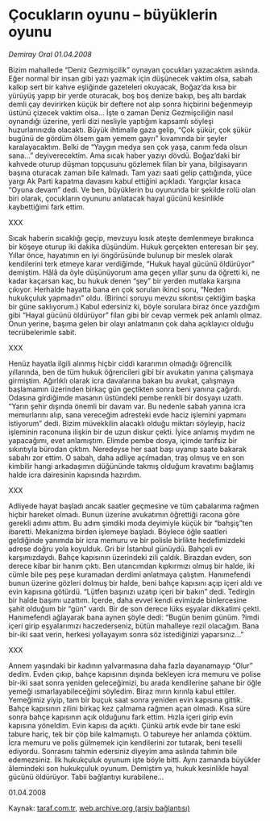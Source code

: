 # Çocukların oyunu – büyüklerin oyunu

*Demiray Oral 01.04.2008*

<div class="yazi">Bizim mahallede “Deniz Gezmişcilik” oynayan çocukları yazacaktım aslında. Eğer normal bir insan gibi yazı yazmak için düşünecek vaktim olsa, sabah kalkıp sert bir kahve eşliğinde gazeteleri okuyacak, Boğaz’da kısa bir yürüyüş yapıp bir yerde oturacak, boş boş denize bakıp, beş altı bardak demli çay devirirken küçük bir deftere not alıp sonra hiçbirini beğenmeyip üstünü çizecek vaktim olsa... İşte o zaman Deniz Gezmişciliğin nasıl oynandığı üzerine, yerli dizi nesliyle yaptığım kapsamlı söyleşi huzurlarınızda olacaktı.
Büyük ihtimalle gaza gelip, “Çok şükür, çok şükür bugünü de gördüm ölsem gam yemem gayrı” kıvamında bir şeyler karalayacaktım. Belki de “Yaygın medya sen çok yaşa, canım feda olsun sana...” deyiverecektim.
Ama sıcak haber yazıyı dövdü. Boğaz’daki bir kahvede oturup düşman topçusunu gözlemek filan bir yana, bilgisayarın başına oturacak zaman bile kalmadı. Tam yazı saati gelip çattığında, yüce yargı Ak Parti kapatma davasını kabul ettiğini açıkladı. Yargıçlar kısaca “Oyuna devam” dedi. Ve ben, büyüklerin bu oyununda bir şekilde rolü olan biri olarak, çocukların oyununu anlatacak hayal gücünü kesinlikle kaybettiğimi fark ettim.

XXX

Sıcak haberin sıcaklığı geçip, mevzuyu kısık ateşte demlenmeye bırakınca bir köşeye oturup iki dakika düşündüm. Hukuk gerçekten enteresan bir şey. Yıllar önce, hayatımın en iyi öngörüsünde bulunup bir meslek olarak kendilerini terk etmeye karar verdiğimde, “Hukuk hayal gücünü öldürüyor” demiştim. Hâlâ da öyle düşünüyorum ama geçen yıllar şunu da öğretti ki, ne kadar kaçarsan kaç, bu hukuk denen “şey” bir yerden mutlaka karşına çıkıyor.
Herhalde hayatta bana en çok sorulan ikinci soru, “Neden hukukçuluk yapmadın” oldu. (Birinci soruyu mevzu sıkıntısı çektiğim başka bir güne saklıyorum.) Kabul edersiniz ki, böyle sorulara biraz önce yazdığım gibi “Hayal gücünü öldürüyor” filan gibi bir cevap vermek pek anlamlı olmaz. Onun yerine, başıma gelen bir olayı anlatmanın çok daha açıklayıcı olduğu tecrübelerimle sabit. 

XXX

Henüz hayatla ilgili alınmış hiçbir ciddi kararımın olmadığı öğrencilik yıllarında, ben de tüm hukuk öğrencileri gibi bir avukatın yanına çalışmaya girmiştim. Ağırlıklı olarak icra davalarına bakan bu avukat, çalışmaya başlamamın üzerinden birkaç gün geçtikten sonra beni yanına çağırdı. Odasına girdiğimde masanın üstündeki pembe renkli bir dosyayı uzattı.
“Yarın şehir dışında önemli bir davam var. Bu nedenle sabah yanına icra memurlarını alıp, sana vereceğim adresteki evde haciz işlemini yapmanı istiyorum” dedi. Bizim müvekkilin alacaklı olduğu miktarı söyleyip, haciz işleminin raconuna ilişkin bir de uzun diskur çekti. İyice anlamış mıydım ne yapacağımı, evet anlamıştım.
Elimde pembe dosya, içimde tarifsiz bir sıkıntıyla bürodan çıktım. Neredeyse her saat başı uyanıp saate bakarak sabahı zor ettim. O sabah, daha adliye açılmadan, traş olmuş ve en son kimbilir hangi arkadaşımın düğününde takmış olduğum kravatımı bağlamış halde icra dairesinin kapısında hazırdım. 

XXX

Adliyede hayat başladı ancak saatler geçmesine ve tüm çabalarıma rağmen hiçbir hareket olmadı. Bunun üzerine avukatımın öğrettiği racona göre gerekli adımı attım. Bu adım şimdiki moda deyimiyle küçük bir “bahşiş”ten ibaretti. Mekanizma birden işlemeye başladı. Böylece öğle saatleri geldiğinde yanımda bir icra memuru ve bir polisle birlikte hedefimizdeki adrese doğru yola koyulduk. Gri bir İstanbul günüydü. Bahçeli ev karşımızdaydı. Bahçe kapısının üzerindeki zili çaldık. Birazdan evden, son derece kibar bir hanım çıktı. Ben utancımdan kıpkırmızı olmuş bir halde, iki cümle bile peş peşe kuramadan derdimi anlatmaya çalıştım. Hanımefendi bunun üzerine gözleri dolmuş bir halde, beni bahçe kapısını açıp içeri aldı ve evin kapısına götürdü.
“Lütfen başınızı uzatıp içeri bir bakın” dedi.
Tedirgin bir halde başımı uzattım. İçerde, daha evvel kendi evimizde binlercesine şahit olduğum bir “gün” vardı. Bir de son derece lüks eşyalar dikkatimi çekti. Hanımefendi ağlayarak bana aynen şöyle dedi: “Bugün benim günüm. ?imdi içeri girip eşyalarımızı haczederseniz, bütün mahalleye rezil olacağım. Bana bir-iki saat verin, herkesi yollayayım sonra söz istediğinizi yaparsınız...”

XXX

Annem yaşındaki bir kadının yalvarmasına daha fazla dayanamayıp “Olur” dedim. Evden çıkıp, bahçe kapısının dışında bekleyen icra memuru ve polise bir-iki saat sonra yeniden geleceğimizi, bu arada kendilerine şahane bir öğle yemeği ısmarlayabileceğimi söyledim. Biraz mırın kırınla kabul ettiler. Yemeğimiz yiyip, tam bir buçuk saat sonra yeniden evin kapısına gittik. Bahçe kapısının zilini birkaç kez çalmama rağmen açan olmadı. Kısa süre sonra bahçe kapısının açık olduğunu fark ettim. Hızla içeri girip evin kapısına yöneldim. Evin kapısı da açıktı. Çünkü artık evde bir tane eski tabure hariç, tek bir çöp bile kalmamıştı.
O tabureye her anlamda çöktüm. İcra memuru ve polis gülmemek için kendilerini zor tutarak, beni teselli ediyordu. Sonrasını tahmin edersiniz diyeyim ama aslında tahmin bile edemezsiniz.
İlk hukukçuluk oyunum işte böyle bitti. Aynı zamanda büyükler âlemindeki son hukukçuluk oyunum. Demiştim ya, hukuk kesinlikle hayal gücünü öldürüyor. Tabii bağlantıyı kurabilene...

01.04.2008</div>

Kaynak: [taraf.com.tr](m), [web.archive.org (arşiv bağlantısı)](http://web.archive.org/web/20101201091549/http://taraf.com.tr/demiray-oral/makale-cocuklarin-oyunu-buyuklerin-oyunu.htm)
